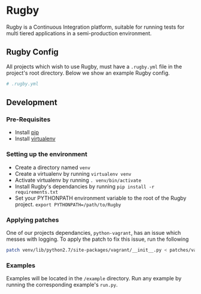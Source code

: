 # Rugby

Rugby is a Continuous Integration platform, suitable for running tests for multi tiered applications in a semi-production environment. 

## Rugby Config

All projects which wish to use Rugby, must have a `.rugby.yml` file in the project's root directory. Below we show an example Rugby config.

```yaml
# .rugby.yml

```

## Development

### Pre-Requisites

* Install [pip](https://pip.pypa.io/en/latest/installing.html)
* Install [virtualenv](http://docs.python-guide.org/en/latest/dev/virtualenvs/)

### Setting up the environment

* Create a directory named `venv`
* Create a virtualenv by running `virtualenv venv`
* Activate virtualenv by running `. venv/bin/activate`
* Install Rugby's dependancies by running `pip install -r requirements.txt`
* Set your PYTHONPATH environment variable to the root of the Rugby project. `export PYTHONPATH=/path/to/Rugby`

### Applying patches

One of our projects dependancies, `python-vagrant`, has an issue which messes with logging. To apply the patch to fix this issue, run the following

```bash
patch venv/lib/python2.7/site-packages/vagrant/__init__.py < patches/vagrant_quiet_logging_issue.patch
```


### Examples

Examples will be located in the `/example` directory. Run any example by running the corresponding example's `run.py`.
